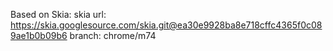 Based on Skia:
  skia url: https://skia.googlesource.com/skia.git@ea30e9928ba8e718cffc4365f0c089ae1b0b09b6
  branch: chrome/m74